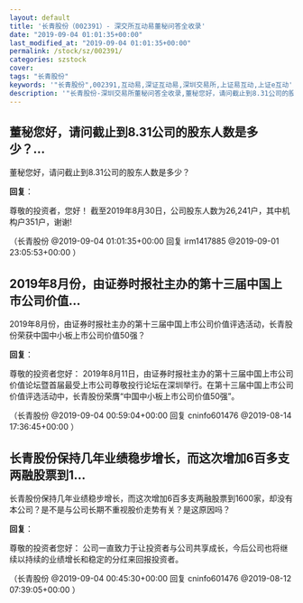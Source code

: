 ```yaml
---
layout: default
title: '长青股份（002391）- 深交所互动易董秘问答全收录'
date: "2019-09-04 01:01:35+00:00"
last_modified_at: "2019-09-04 01:01:35+00:00"
permalink: /stock/sz/002391/
categories: szstock
cover: 
tags: "长青股份"
keywords: '"长青股份",002391,互动易,深证互动易,深圳交易所,上证易互动,上证e互动'
description: '"长青股份-深圳交易所董秘问答全收录,董秘您好，请问截止到8.31公司的股东人数是多少？"'
---
```


## 董秘您好，请问截止到8.31公司的股东人数是多少？...

董秘您好，请问截止到8.31公司的股东人数是多少？

**回复**：

尊敬的投资者，您好！ 截至2019年8月30日，公司股东人数为26,241户，其中机构户351户，谢谢! 

（长青股份  @2019-09-04 01:01:35+00:00 回复 irm1417885  @2019-09-01 23:05:53+00:00 ）

## 2019年8月份，由证券时报社主办的第十三届中国上市公司价值...

2019年8月份，由证券时报社主办的第十三届中国上市公司价值评选活动，长青股份荣获中国中小板上市公司价值50强？

**回复**：

尊敬的投资者您好：
    2019年8月11日，由证券时报社主办的第十三届中国上市公司价值论坛暨首届最受上市公司尊敬投行论坛在深圳举行。在第十三届中国上市公司价值评选活动中，长青股份荣膺“中国中小板上市公司价值50强”。 

（长青股份  @2019-09-04 00:59:04+00:00 回复 cninfo601476  @2019-08-14 17:36:45+00:00 ）

## 长青股份保持几年业绩稳步增长，而这次增加6百多支两融股票到1...

长青股份保持几年业绩稳步增长，而这次增加6百多支两融股票到1600家，却没有本公司？是不是与公司长期不重视股价走势有关？是这原因吗？

**回复**：

尊敬的投资者您好：
    公司一直致力于让投资者与公司共享成长，今后公司也将继续以持续的业绩增长和稳定的分红来回报投资者。 

（长青股份  @2019-09-04 00:45:30+00:00 回复 cninfo601476  @2019-08-12 07:39:05+00:00 ）


